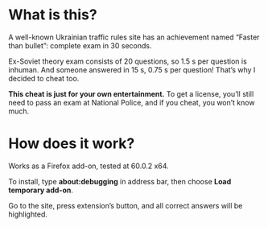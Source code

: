 # What is this?
A well-known Ukrainian traffic rules site has an achievement named “Faster than bullet”: complete exam in 30 seconds.

Ex-Soviet theory exam consists of 20 questions, so 1.5 s per question is inhuman. And someone answered in 15 s, 0.75 s per question! That’s why I decided to cheat too.

**This cheat is just for your own entertainment.** To get a license, you’ll still need to pass an exam at National Police, and if you cheat, you won’t know much.

# How does it work?
Works as a Firefox add-on, tested at 60.0.2 x64.

To install, type **about:debugging** in address bar, then choose **Load temporary add-on**.

Go to the site, press extension’s button, and all correct answers will be highlighted.
